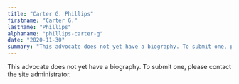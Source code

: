 ```yaml
---
title: "Carter G. Phillips"
firstname: "Carter G."
lastname: "Phillips"
alphaname: "phillips-carter-g"
date: "2020-11-30"
summary: "This advocate does not yet have a biography. To submit one, please contact the site administrator."
---
```

This advocate does not yet have a biography. To submit one, please contact the site administrator.

